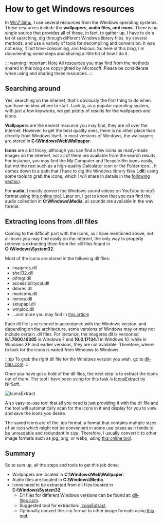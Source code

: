 # How to get Windows resources

<div class="social">
  <comment-count />
  <social-share />
</div>

In [Win7 Simu](/win7simu/about.md), I use several resources from the Windows operating systems. These resources include the **wallpapers, audio files, and icons**. There is no single source that provides all of these, in fact, to gather up, I have to do a lot of searching, dig through different Windows library files, try several methods, and use a variety of tools for decompiling and conversion. It was not easy, if not time-consuming, and tedious. So here in this blog, I'm documenting some steps and sharing a little bit of how I do it.

::: warning Important Note
All resources you may find from the methods shared in this blog are copyrighted by Microsoft. Please be considerate when using and sharing these resources.
:::

## Searching around

Yes, searching on the internet, that's obviously the first thing to do when you have no idea where to start. Luckily, as a popular operating system, with just a few keywords, we get plenty of results for the wallpapers and icons.

**Wallpapers** are the easiest resource you may find, they are all over the internet. However, to get the best quality ones, there is no other place than directly from Windows itself. In most versions of Windows, the wallpapers are stored in **C:\Windows\Web\Wallpaper**.

**Icons** are a bit tricky, although you can find a few icons as ready-made images on the internet, not all of them are available from the search results. For instance, you may find the My Computer and Recycle Bin icons easily, but not the rest such as a high-quality Calculator icon or the Folder icon... It comes down to a path that I have to dig the Windows library files (**.dll**) using some tools to grab the icons, which I will share in details in the [following section](#extracting-icons-from-dll-files).

For **audio**, I mostly convert the Windows sound videos on YouTube to mp3 format using [this online tool](https://ytmp3.cc/downloader/). Later on, I get to know that you can find the audio collection in **C:\Windows\Media**, all sounds are available in the wav format.

<google-ads />

## Extracting icons from .dll files

Coming to the difficult part with the icons, as I have mentioned above, not all icons you may find easily on the internet, the only way to properly retrieve is extracting them from the .dll files found in **C:\Windows\System32**.

Most of the icons are stored in the following dll files:

* imageres.dll
* shell32.dll
* pifmgr.dll
* accessibilitycpl.dll
* ddores.dll
* moricons.dll
* mmres.dll
* setupapi.dll
* wmploc.dll
* ...and more you may find in [this article](https://www.digitalcitizen.life/where-find-most-windows-10s-native-icons/)

Each dll file is versioned in accordance with the Windows version, and depending on the architecture, some versions of Windows may or may not include certain .dll files. For instance, the imageres.dll is versioned **6.1.7600.16385** in Windows 7 and **10.0.17134.1** in Windows 10, while in Windows XP and earlier versions, they are not available. Therefore, where to look for the icons is varied from Windows to Windows.

:::tip
To grab the right dll file for the Windows version you wish, go to [dll-files.com](https://www.dll-files.com/).
:::

Once you have got a hold of the dll files, the next step is to extract the icons out of them. The tool I have been using for this task is [IconsExtract](https://www.nirsoft.net/utils/iconsext.html) by NirSoft.

![IconsExtract](https://www.nirsoft.net/utils/iconsext.gif)

A so easy-to-use tool that all you need is just providing it with the dll file and the tool will automatically scan for the icons in it and display for you to view and save the icons you desire.

The saved icons are of the .ico format, a format that contains multiple sizes of an icon which might not be convenient in some use cases as it tends to be unreadable and redundant in size. Therefore, I usually convert it to other image formats such as jpg, png, or webp, using [this online tool](https://www.aconvert.com/image/).

## Summary

So to sum up, all the steps and tools to get this job done:

* Wallpapers are located in **C:\Windows\Web\Wallpaper**.
* Audio files are located in **C:\Windows\Media**.
* Icons need to be extracted from dll files located in **C:\Windows\System32**.
  * Dll files for different Windows versions can be found at: [dll-files.com](https://www.dll-files.com/).
  * Suggested tool for extraction: [IconsExtract](https://www.nirsoft.net/utils/iconsext.html).
  * Optionally convert the .ico format to other image formats using [this tool](https://www.aconvert.com/image/).

<google-ads />

<comment-section />
